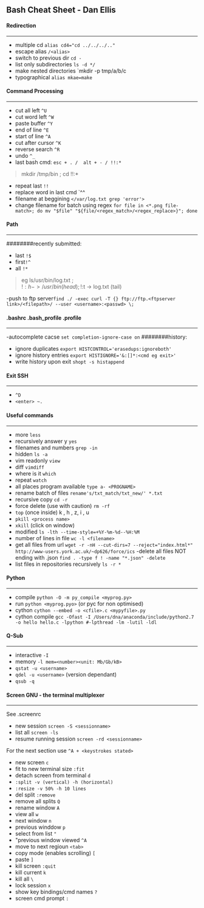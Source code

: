 Bash Cheat Sheet - Dan Ellis
------

#### Redirection 
___

- multiple cd `alias cd4="cd ../../../.."`
- escape alias `/<alias>`
- switch to previous dir `cd -`
- list only subdirectories `ls -d */` 
- make nested directories `mkdir -p tmp/a/b/c
- typographical `alias mkae=make`


#### Command Processing
___

- cut all left `^U`
- cut word left `^W`
- paste buffer `^Y`
- end of line `^E`
- start of line `^A`
- cut after cursor `^K`
- reverse search `^R`
- undo `^_`
- last bash cmd:  `esc + . /  alt + - / !!:*`

> mkdir /tmp/bin ;
> cd !!:*

- repeat last `!!`
- replace word in last cmd `^<mispelt word eg filname>^<correct word eg filename>
- filename at beggining `</var/log.txt grep 'error'>`
- change filename for batch using regex `for file in <*.png file-match>; do mv "$file" "${file/<regex_match>/<regex_replace>}"; done`




#### Path  
___
########recently submitted: 
- last `!$`
- first`!^`
- all `!*`

>eg ls/usr/bin/log.txt    ;    
!$:h -> /usr/bin (head)  ;    
!$:t -> log.txt (tail)

-push to ftp server`find ./ -exec curl -T {} ftp://ftp.<ftpserver link>/<filepath>/ --user <username>:<passwd> \;`


#### .bashrc .bash_profile .profile
___

-autocomplete cacse `set completion-ignore-case on`
########history:
- ignore duplicates `export HISTCONTROL='erasedups:ignoreboth'`
- ignore history entries `export HISTIGNORE='&:[]*:<cmd eg exit>'`
- write history upon exit `shopt -s histappend`


#### Exit SSH
___

- `^D`
- `<enter> ~.`


#### Useful commands
___
- more `less`
- recursively answer y `yes`
- filenames and numbers `grep -in`
- hidden `ls -a`
- vim readonly `view`
- diff `vimdiff`
- where is it `which`
- repeat `watch`
- all places program available `type a- <PROGNAME>`
- rename batch of files `rename's/txt_match/txt_new/' *.txt`
- recursive copy `cd -r` 
- force delete (use with caution) `rm -rf`
- `top` (once inside) k , h , z, i , u 
- `pkill <process name>`
- `xkill` (click on window)
- modified `ls -lth --time-style=+%Y-%m-%d--%H:%M`
- number of lines in file `wc -l <filename>`
- get all files from url `wget -r -nH --cut-dirs=7 --reject="index.html*"  http://www-users.york.ac.uk/~dp626/force/ics`
-delete all files NOT ending with .json `find . -type f ! -name "*.json" -delete`
- list files in repositories recursively `ls -r *`

#### Python
___

- compile `python -O -m py_compile <myprog.py>`
- run `python <myprog.pyo>` (or pyc for non optimised)
- cython `cython --embed -o <cfile>.c <mypyfile>.py`
- cython compile `gcc -Ofast -I /Users/dna/anaconda/include/python2.7 -o hello hello.c -lpython #-lpthread -lm -lutil -ldl`

#### Q-Sub 
___

- interactive `-I`
- memory `-l mem=<number><unit: Mb/Gb/kB>`
- `qstat -u <username>`
- `qdel -u <username>` (version dependant)
- `qsub -q`


#### Screen GNU - the terminal multiplexer
___
See .screenrc

- new session `screen -S <sessionname>`
- list all `screen -ls`
- resume running session `screen -rd <sessionname>`

For the next section use  `^A + <keystrokes stated> `

- new screen `c`
- fit to new terminal size `:fit`
- detach screen from terminal `d`
- `:split -v (vertical) -h (horizontal)`
- `:resize -v 50% -h 10 lines`
- del split `:remove`
- remove all splits `Q`
- rename window `A`
- view all `w` 
- next window `n`
- previous winddow `p`
- select from list ` " `
- "previous window viewed `^A`
- move to next regioun `<tab>`
- copy mode (enables scrolling) `[`
- paste `]`
- kill screen `:quit`
- kill current `k`
- kill all `\`
- lock session `x`
- show key bindings/cmd names `?`
- screen cmd prompt `:`




